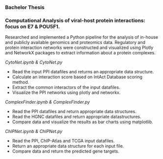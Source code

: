 ### Bachelor Thesis
### Computational Analysis of viral-host protein interactions: focus on E7 & POU5F1.

Researched and implemented a Python pipeline for the analysis of in-house and publicly available genomics and proteomics data. Regulatory and protein interaction networks were constructed and visualized using Plotly and NetworkX packages to extract information about a protein complexes.

*CytoNet.ipynb & CytoNet.py*
- Read the input PPI datafiles and returns an appropriate data structure.
- Calculate an interaction score based on IntAct Database scoring method.
- Extract the common interactors of the input datafiles.
- Visualize the PPI networks using plotly and networkx.

*ComplexFinder.ipynb & ComplexFinder.py*
- Read the PPI datafiles and return appropriate data structures.
- Read the HGNC datafiles and return appropriate datastructures.
- Compare data and visualize the results as bar charts using matplotlib.

*ChIPNet.ipynb & ChIPNet.py*
- Read the PPI, ChIP-Atlas and TCGA input datafiles.
- Return an appropriate data structure for each input file.
- Compare data and return the predicted gene targets.

